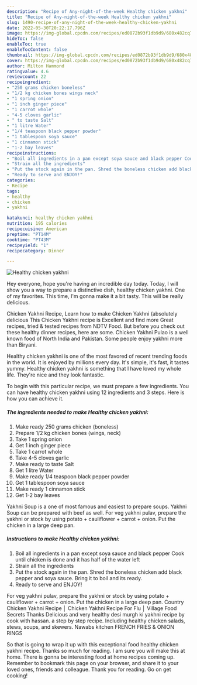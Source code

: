 ```yaml
---
description: "Recipe of Any-night-of-the-week Healthy chicken yakhni"
title: "Recipe of Any-night-of-the-week Healthy chicken yakhni"
slug: 1490-recipe-of-any-night-of-the-week-healthy-chicken-yakhni
date: 2022-05-30T20:22:17.796Z
image: https://img-global.cpcdn.com/recipes/ed0872b93f1db9d9/680x482cq70/healthy-chicken-yakhni-recipe-main-photo.jpg
hideToc: false
enableToc: true
enableTocContent: false
thumbnail: https://img-global.cpcdn.com/recipes/ed0872b93f1db9d9/680x482cq70/healthy-chicken-yakhni-recipe-main-photo.jpg
cover: https://img-global.cpcdn.com/recipes/ed0872b93f1db9d9/680x482cq70/healthy-chicken-yakhni-recipe-main-photo.jpg
author: Milton Hammond
ratingvalue: 4.6
reviewcount: 22
recipeingredient:
- "250 grams chicken boneless"
- "1/2 kg chicken bones wings neck"
- "1 spring onion"
- "1 inch ginger piece"
- "1 carrot whole"
- "4-5 cloves garlic"
- " to taste Salt"
- "1 litre Water"
- "1/4 teaspoon black pepper powder"
- "1 tablespoon soya sauce"
- "1 cinnamon stick"
- "1-2 bay leaves"
recipeinstructions:
- "Boil all ingredients in a pan except soya sauce and black pepper Cook until chicken is done and it has half of the water left"
- "Strain all the ingredients"
- "Put the stock again in the pan. Shred the boneless chicken add black pepper and soya sauce. Bring it to boil and its ready."
- "Ready to serve and ENJOY!"
categories:
- Recipe
tags:
- healthy
- chicken
- yakhni

katakunci: healthy chicken yakhni 
nutrition: 195 calories
recipecuisine: American
preptime: "PT14M"
cooktime: "PT43M"
recipeyield: "1"
recipecategory: Dinner

---
```



![Healthy chicken yakhni](https://img-global.cpcdn.com/recipes/ed0872b93f1db9d9/680x482cq70/healthy-chicken-yakhni-recipe-main-photo.jpg)

Hey everyone, hope you're having an incredible day today. Today, I will show you a way to prepare a distinctive dish, healthy chicken yakhni. One of my favorites. This time, I'm gonna make it a bit tasty. This will be really delicious.

Chicken Yakhni Recipe, Learn how to make Chicken Yakhni (absolutely delicious This Chicken Yakhni recipe is Excellent and find more Great recipes, tried & tested recipes from NDTV Food. But before you check out these healthy dinner recipes, here are some. Chicken Yakhni Pulao is a well known food of North India and Pakistan. Some people enjoy yakhni more than Biryani.

Healthy chicken yakhni is one of the most favored of recent trending foods in the world. It is enjoyed by millions every day. It's simple, it's fast, it tastes yummy. Healthy chicken yakhni is something that I have loved my whole life. They're nice and they look fantastic.


To begin with this particular recipe, we must prepare a few ingredients. You can have healthy chicken yakhni using 12 ingredients and 3 steps. Here is how you can achieve it.

<!--inarticleads1-->

##### The ingredients needed to make Healthy chicken yakhni:

1. Make ready 250 grams chicken (boneless)
1. Prepare 1/2 kg chicken bones (wings, neck)
1. Take 1 spring onion
1. Get 1 inch ginger piece
1. Take 1 carrot whole
1. Take 4-5 cloves garlic
1. Make ready  to taste Salt
1. Get 1 litre Water
1. Make ready 1/4 teaspoon black pepper powder
1. Get 1 tablespoon soya sauce
1. Make ready 1 cinnamon stick
1. Get 1-2 bay leaves


Yakhni Soup is a one of most famous and easiest to prepare soups. Yakhni Soup can be prepared with beef as well. For veg yakhni pulav, prepare the yakhni or stock by using potato + cauliflower + carrot + onion. Put the chicken in a large deep pan. 

<!--inarticleads2-->

##### Instructions to make Healthy chicken yakhni:

1. Boil all ingredients in a pan except soya sauce and black pepper Cook until chicken is done and it has half of the water left
1. Strain all the ingredients
1. Put the stock again in the pan. Shred the boneless chicken add black pepper and soya sauce. Bring it to boil and its ready.
1. Ready to serve and ENJOY!

For veg yakhni pulav, prepare the yakhni or stock by using potato + cauliflower + carrot + onion. Put the chicken in a large deep pan. Country Chicken Yakhni Recipe │ Chicken Yakhni Recipe For Flu │ Village Food Secrets Thanks Delicious and very healthy desi murgh ki yakhni recipe by cook with hassan. a step by step recipe. Including healthy chicken salads, stews, soups, and skewers. Nawabs kitchen FRENCH FRIES & ONION RINGS 

So that is going to wrap it up with this exceptional food healthy chicken yakhni recipe. Thanks so much for reading. I am sure you will make this at home. There is gonna be interesting food at home recipes coming up. Remember to bookmark this page on your browser, and share it to your loved ones, friends and colleague. Thank you for reading. Go on get cooking!
